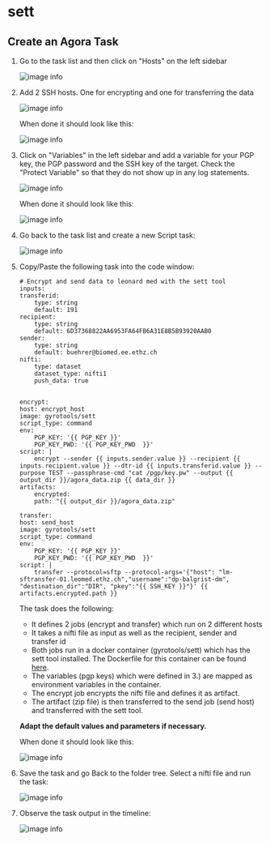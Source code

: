 # sett

## Create an Agora Task

1. Go to the task list and then click on "Hosts" on the left sidebar
 
    ![image info](./images/go_to_hosts.png)

2. Add 2 SSH hosts. One for encrypting and one for transferring the data

    ![image info](./images/add_host.png)

    When done it should look like this:

    ![image info](./images/hosts.png)

3. Click on "Variables" in the left sidebar and add a variable for your PGP key, the PGP password and the SSH key of the target. Check the "Protect Variable" so that they do not show up in any log statements. 

    ![image info](./images/add_variable.png)

    When done it should look like this:

    ![image info](./images/variables.png)

4. Go back to the task list and create a new Script task:

    ![image info](./images/new_script_task.png)

5. Copy/Paste the following task into the code window:

    ```
    # Encrypt and send data to leonard med with the sett tool
    inputs: 
    transferid: 
        type: string 
        default: 191  
    recipient: 
        type: string  
        default: 6D37368822AA6953FA64FB6A31E8B5B93920AAB0   
    sender: 
        type: string       
        default: buehrer@biomed.ee.ethz.ch  
    nifti:
        type: dataset
        dataset_type: nifti1                    
        push_data: true
    

    encrypt:     
    host: encrypt_host   
    image: gyrotools/sett  
    script_type: command
    env:    
        PGP_KEY: '{{ PGP_KEY }}'
        PGP_KEY_PWD: '{{ PGP_KEY_PWD  }}'
    script: |            
        encrypt --sender {{ inputs.sender.value }} --recipient {{ inputs.recipient.value }} --dtr-id {{ inputs.transferid.value }} --purpose TEST --passphrase-cmd "cat /pgp/key.pw" --output {{ output_dir }}/agora_data.zip {{ data_dir }}
    artifacts:
        encrypted:
        path: "{{ output_dir }}/agora_data.zip" 

    transfer:     
    host: send_host   
    image: gyrotools/sett  
    script_type: command
    env:    
        PGP_KEY: '{{ PGP_KEY }}'
        PGP_KEY_PWD: '{{ PGP_KEY_PWD  }}'
    script: |
        transfer --protocol=sftp --protocol-args='{"host": "lm-sftransfer-01.leomed.ethz.ch","username":"dp-balgrist-dm", "destination_dir":"DIR", "pkey":"{{ SSH_KEY }}"}' {{ artifacts.encrypted.path }}
    ```

    The task does the following:

    - It defines 2 jobs (encrypt and transfer) which run on 2 different hosts
    - It takes a nifti file as input as well as the recipient, sender and transfer id
    - Both jobs run in a docker container (gyrotools/sett) which has the sett tool installed. The Dockerfile for this container can be found [here](./Dockerfile).
    - The variables (pgp keys) which were defined in 3.) are mapped as environment variables in the container.
    - The encrypt job encrypts the nifti file and defines it as artifact. 
    - The artifact (zip file) is then transferred to the send job (send host) and transferred with the sett tool. 
            
    **Adapt the default values and parameters if necessary.**
    
    When done it should look like this:

    ![image info](./images/task.png)

6. Save the task and go Back to the folder tree. Select a nifti file and run the task:

    ![image info](./images/run_task.png)

7. Observe the task output in the timeline:

    ![image info](./images/timeline.png)